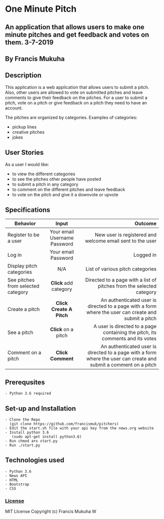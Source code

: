 # One Minute Pitch
## An application that allows users to make one minute pitches and get feedback and votes on them. 3-7-2019


## By Francis Mukuha

## Description
This application is  a web application that allows users to submit a pitch. Also, other users are allowed to vote on submitted pitches and leave comments to give their feedback on the pitches. For a user to submit a pitch, vote on a pitch or give feedback on a pitch they need to have an account. <br>

The pitches are organized by categories. Examples of categories: <br> 
- pickup lines
- creative pitches
- jokes

## User Stories
As a user I would like:
* to view the different categories
* to see the pitches other people have posted
* to submit a pitch in any category
* to comment on the different pitches and leave feedback
* to vote on the pitch and give it a downvote or upvote

## Specifications
| Behavior        | Input           | Outcome  |
| ------------- |:-------------:| -----:|
| Register to be a user | Your email <br> Username <br> Password  | New user is registered and welcome email sent to the user |
| Log in | Your email <br> Password  | Logged in |
| Display pitch categories | N/A | List of various pitch categories |
| See pitches from selected category | **Click** add category | Directed to a page with a list of pitches from the selected category |
| Create a pitch | **Click Create A Pitch** | An authenticated user is directed to a page with a form where the user can create and submit a pitch |
| See a pitch | **Click** on a pitch | A user is directed to a page containing the pitch, its comments and its votes |
| Comment on a pitch | **Click Comment** | An authenticated user is directed to a page with a form where the user can create and submit a comment on a pitch |


## Prerequsites
    - Python 3.6 required

## Set-up and Installation
    - Clone the Repo
      (git clone https://github.com/francismuk/pitchers)
    - Edit the start.sh file with your api key from the news.org website
    - Install python 3.6
       (sudo apt-get install python3.6)
    - Run chmod a+x start.py
    - Run ./start.py
    

## Technologies used
    - Python 3.6
    - News API 
    - HTML
    - Bootstrap
    - CSS

### [License](https://opensource.org/licenses/MIT)
MIT LIcense
Copyright (c) Francis Mukuha W
